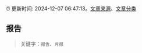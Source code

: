 :alarm_clock: 更新时间: 2024-12-07 06:47:13。[文章来源](/README.md)、[文章分类](/TAGS.md)

## 报告


> 关键字：`报告`、`月报`



